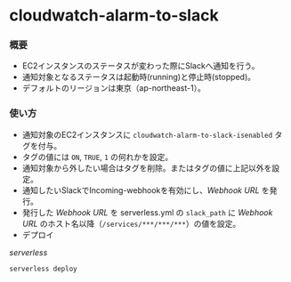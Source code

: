 # cloudwatch-alarm-to-slack

### 概要

- EC2インスタンスのステータスが変わった際にSlackへ通知を行う。
- 通知対象となるステータスは起動時(running)と停止時(stopped)。
- デフォルトのリージョンは東京（ap-northeast-1）。

### 使い方

- 通知対象のEC2インスタンスに `cloudwatch-alarm-to-slack-isenabled` タグを付与。
- タグの値には `ON`, `TRUE`, `1` の何れかを設定。
- 通知対象から外したい場合はタグを削除。またはタグの値に上記以外を設定。
- 通知したいSlackでIncoming-webhookを有効にし、*Webhook URL* を発行。
- 発行した *Webhook URL* を serverless.yml の `slack_path` に *Webhook URL* のホスト名以降（`/services/***/***/***`）の値を設定。
- デプロイ

*serverless*
```sh
serverless deploy
```
